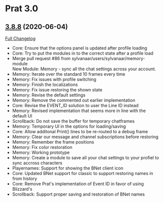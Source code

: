 # Prat 3.0

## [3.8.8](https://github.com/sylvanaar/prat-3-0/tree/3.8.8) (2020-06-04)
[Full Changelog](https://github.com/sylvanaar/prat-3-0/compare/3.8.7...3.8.8)

- Core: Ensure that the options panel is updated after profile loading  
- Core: Try to put the modules in to the correct state after a profile load  
- Merge pull request #86 from sylvanaar/users/sylvanaar/memory-module  
    New Module: Memory - sync all the chat settings across your account.  
- Memory: Iterate over the standard 10 frames every time  
- Memory: Fix issues with profile switching  
- Memory: Finish the localizations  
- Memory: Fix issue restoring the shown state  
- Memory: Revise the default settings  
- Memory: Remove the commented out earlier implementation  
- Core: Revise the EVENT\_ID solution to user the Line ID instead  
- Memory: Revised implementation that seems more in line with the default UI  
- Scrollback: Do not save the buffer for temporary chatframes  
- Memory: Temporary UI in the options for loading/saving  
- Core: Allow additonal Print() lines to be re-routed to a debug frame  
- Memory: Clear our message and channel subscriptions before restoring  
- Memory: Remember the frame positions  
- Memory: Fix color restoration  
- Memory: Working prototype  
- Memory: Create a module to save all your chat settings to your profiel to sync accross characters  
- Playernames: Support for showing the BNet client icon  
- Core: Updated BNet support for classic to support restoring names in from history  
- Core: Remove Prat's implementation of Event ID in favor of using Blizzard's  
- Scrollback: Support proper saving and restoration of BNet names  
